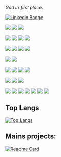 <i class="devicon-ruby-plain-wordmark colored"></i>

*God in first place.*

[![Linkedin Badge](https://img.shields.io/badge/-EvertonLopes-blue?style=flat-square&logo=Linkedin&logoColor=white&link=https://www.linkedin.com/in/everton-lopes-costa)](https://www.linkedin.com/in/everton-lopes-costa)

![](https://img.shields.io/badge/-BackEnd-purple?style=for-the-badge&logo=backend&logoColor=white&)
![](https://img.shields.io/badge/-Ruby-blue?style=for-the-badge&logo=ruby&logoColor=white&)
![](https://img.shields.io/badge/-Lua-blue?style=for-the-badge&logo=lua&logoColor=white&)

![](https://img.shields.io/badge/-FrontEnd-purple?style=for-the-badge&logo=backend&logoColor=white&)
![](https://img.shields.io/badge/-HTML5-blue?style=for-the-badge&logo=html5&logoColor=white&)
![](https://img.shields.io/badge/-CSS-blue?style=for-the-badge&logo=css3&logoColor=white&)
![](https://img.shields.io/badge/-Javascript-blue?style=for-the-badge&logo=javascript&logoColor=white&)

![](https://img.shields.io/badge/-Frameworks-purple?style=for-the-badge&logo=backend&logoColor=white&)
![](https://img.shields.io/badge/-Rails-blue?style=for-the-badge&logo=rubyonrails&logoColor=white&)
![](https://img.shields.io/badge/-Tailwindcss-blue?style=for-the-badge&logo=tailwindcss&logoColor=white&)
![](https://img.shields.io/badge/-Bootstrap-blue?style=for-the-badge&logo=bootstrap&logoColor=white&)

![](https://img.shields.io/badge/-Test-purple?style=for-the-badge&logo=backend&logoColor=white&)
![](https://img.shields.io/badge/-RSpec-blue?style=for-the-badge&logo=rubyonrails&logoColor=white&)

![](https://img.shields.io/badge/-Versionament-purple?style=for-the-badge&logo=backend&logoColor=white&)
![](https://img.shields.io/badge/-Git-blue?style=for-the-badge&logo=git&logoColor=white&)
![](https://img.shields.io/badge/-Github-blue?style=for-the-badge&logo=github&logoColor=white&)
![](https://img.shields.io/badge/-Gitlab-blue?style=for-the-badge&logo=gitlab&logoColor=white&)

![](https://img.shields.io/badge/-Database-purple?style=for-the-badge&logo=backend&logoColor=white&)
![](https://img.shields.io/badge/-PostgreSQL-blue?style=for-the-badge&logo=postgresql&logoColor=white&)
![](https://img.shields.io/badge/-SQLServer-blue?style=for-the-badge&logo=microsoft&logoColor=white&)

![](https://img.shields.io/badge/-Tools-purple?style=for-the-badge&logo=backend&logoColor=white&)
![](https://img.shields.io/badge/-Figma-blue?style=for-the-badge&logo=figma&logoColor=white&)
![](https://img.shields.io/badge/-Linux-blue?style=for-the-badge&logo=linux&logoColor=white&)
![](https://img.shields.io/badge/-Neovim-blue?style=for-the-badge&logo=vim&logoColor=white&)
![](https://img.shields.io/badge/-VSCode-blue?style=for-the-badge&logo=visualstudiocode&logoColor=white&)
![](https://img.shields.io/badge/-Tmux-blue?style=for-the-badge&logo=tmux&logoColor=white&)
![](https://img.shields.io/badge/-Docker-blue?style=for-the-badge&logo=docker&logoColor=white&)




## Top Langs
[![Top Langs](https://github-readme-stats.vercel.app/api/top-langs/?username=evertonlopesc&layout=compact)](https://github.com/evertonlopesc/github-readme-stats)
  

## Mains projects:
[![Readme Card](https://github-readme-stats.vercel.app/api/pin/?username=evertonlopesc&repo=Ruby-Roadmap)](https://github.com/evertonlopesc/Ruby-Roadmap)
